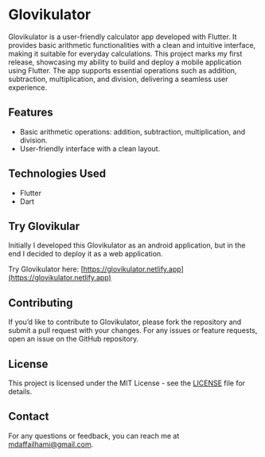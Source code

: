 # Glovikulator

Glovikulator is a user-friendly calculator app developed with Flutter. It provides basic arithmetic functionalities with a clean and intuitive interface, making it suitable for everyday calculations. This project marks my first release, showcasing my ability to build and deploy a mobile application using Flutter. The app supports essential operations such as addition, subtraction, multiplication, and division, delivering a seamless user experience.

## Features
- Basic arithmetic operations: addition, subtraction, multiplication, and division.
- User-friendly interface with a clean layout.

## Technologies Used
- Flutter
- Dart

## Try Glovikular

Initially I developed this Glovikulator as an android application, but in the end I decided to deploy it as a web application.

Try Glovikulator here: [https://glovikulator.netlify.app](https://glovikulator.netlify.app)

## Contributing

If you’d like to contribute to Glovikulator, please fork the repository and submit a pull request with your changes. For any issues or feature requests, open an issue on the GitHub repository.

## License

This project is licensed under the MIT License - see the [LICENSE](LICENSE) file for details.

## Contact

For any questions or feedback, you can reach me at [mdaffailhami@gmail.com](mailto:mdaffailhami@gmail.com).
